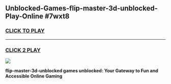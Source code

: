 
## Unblocked-Games-flip-master-3d-unblocked-Play-Online #7wxt8
<h3>
<a href="https://news.freeplayer.one?title=flip-master-3d-unblocked&ref=3">CLICK TO PLAY</a></h3>
<hr>

<h3>
<a href="https://news.freeplayer.one?title=flip-master-3d-unblocked&ref=3">CLICK 2 PLAY</a>
  
</h3>

<a href="https://news.freeplayer.one?title=flip-master-3d-unblocked&ref=3"><img src="https://clearcache.store/games.png"></a>


**flip-master-3d-unblocked games unblocked: Your Gateway to Fun and Accessible Online Gaming**
